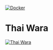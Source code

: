 [![Docker](https://github.com/MarcPartensky/thaiwara.github.io/actions/workflows/docker-build.yml/badge.svg)](https://github.com/MarcPartensky/thaiwara.github.io/actions/workflows/docker-build.yml)

# Thai Wara
[![Thai Wara](https://cdn.discordapp.com/attachments/809914059981586462/1049368092888813688/Screenshot_2022-12-05_at_17-53-26_Thaiwara.png)](https://www.thai-wara.fr)
